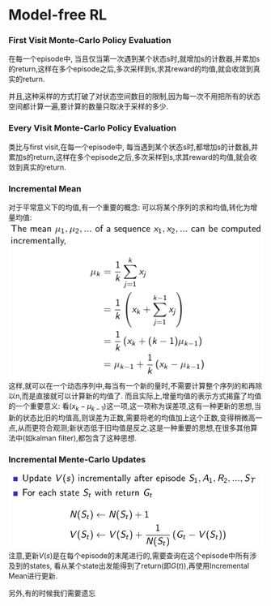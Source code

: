# Model-free RL

### First Visit Monte-Carlo Policy Evaluation

在每一个episode中, 当且仅当第一次遇到某个状态s时,就增加s的计数器,并累加s的return,这样在多个episode之后,多次采样到s,求其reward的均值,就会收敛到真实的return.

并且,这种采样的方式打破了对状态空间数目的限制,因为每一次不用把所有的状态空间都计算一遍,要计算的数量只取决于采样的多少.

### Every Visit Monte-Carlo Policy Evaluation

类比与first visit,在每一个episode中, 每当遇到某个状态s时,都增加s的计数器,并累加s的return,这样在多个episode之后,多次采样到s,求其reward的均值,就会收敛到真实的return.

### Incremental Mean
对于平常意义下的均值,有一个重要的概念: 可以将某个序列的求和均值,转化为增量均值:
![title](https://raw.githubusercontent.com/HViktorTsoi/gitnote-image/master/gitnote/2019/05/29/1559114588955-1559114588956.png)
这样,就可以在一个动态序列中,每当有一个新的量时,不需要计算整个序列的和再除以n,而是直接就可以计算新的均值了.
而且实际上,增量均值的表示方式揭露了均值的一个重要意义: 看$(x_k-\mu_{k-1})$这一项,这一项称为误差项,这有一种更新的思想,当新的状态比旧的均值高,则误差为正数,需要将老的均值加上这个正数,变得稍微高一点,从而更符合观测;新状态低于旧均值是反之.这是一种重要的思想,在很多其他算法中(如kalman filter),都包含了这种思想.

### Incremental Mente-Carlo Updates

![title](https://raw.githubusercontent.com/HViktorTsoi/gitnote-image/master/gitnote/2019/05/29/1559116484810-1559116484811.png)
注意,更新$V(s)$是在每个episode的末尾进行的,需要查询在这个episode中所有涉及到的states, 看从某个state出发能得到了return(即$G(t)$),再使用Incremental Mean进行更新.

另外,有的时候我们需要遗忘